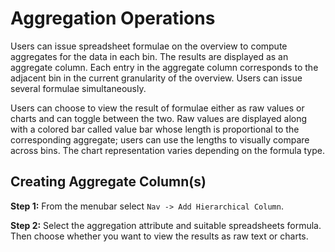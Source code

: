 # Aggregation Operations

Users can issue spreadsheet formulae on the overview to compute aggregates for the data in each bin. The results are displayed as an aggregate column. Each entry in the aggregate column corresponds to the adjacent bin in the current granularity of the overview. Users can issue several formulae simultaneously.


Users can choose to view the result of formulae either as raw values or charts and can toggle between the two. Raw values are displayed along with a colored bar called value bar whose length is proportional to the corresponding aggregate; users can use the lengths to visually compare across bins. The chart representation varies depending on the formula type.

## Creating Aggregate Column(s)

**Step 1:** From the menubar select `Nav -> Add Hierarchical Column`.

**Step 2:** Select the aggregation attribute and suitable spreadsheets formula. Then choose whether you want to view the results as raw text or charts.